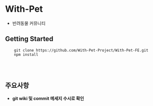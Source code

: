 # With-Pet
- 반려동물 커뮤니티

## Getting Started
```
    git clone https://github.com/With-Pet-Project/With-Pet-FE.git
    npm install
```
<br><br>

## 주요사항
- **git wiki 및 commit 메세지 수시로 확인**